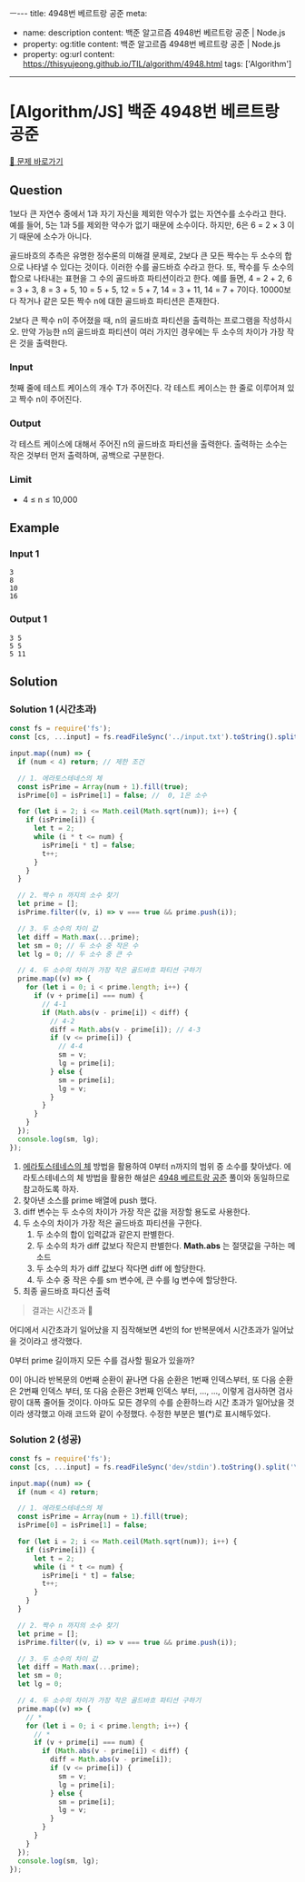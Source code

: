 ㅡ---
title: 4948번 베르트랑 공준
meta:

- name: description
  content: 백준 알고르즘 4948번 베르트랑 공준 | Node.js
- property: og:title
  content: 백준 알고르즘 4948번 베르트랑 공준 | Node.js
- property: og:url
  content: https://thisyujeong.github.io/TIL/algorithm/4948.html
  tags: ['Algorithm']

---

# [Algorithm/JS] 백준 4948번 베르트랑 공준

[🔗 문제 바로가기](https://www.acmicpc.net/problem/4948)

## Question

1보다 큰 자연수 중에서 1과 자기 자신을 제외한 약수가 없는 자연수를 소수라고 한다. 예를 들어, 5는 1과 5를 제외한 약수가 없기 때문에 소수이다. 하지만, 6은 6 = 2 × 3 이기 때문에 소수가 아니다.

골드바흐의 추측은 유명한 정수론의 미해결 문제로, 2보다 큰 모든 짝수는 두 소수의 합으로 나타낼 수 있다는 것이다. 이러한 수를 골드바흐 수라고 한다. 또, 짝수를 두 소수의 합으로 나타내는 표현을 그 수의 골드바흐 파티션이라고 한다. 예를 들면, 4 = 2 + 2, 6 = 3 + 3, 8 = 3 + 5, 10 = 5 + 5, 12 = 5 + 7, 14 = 3 + 11, 14 = 7 + 7이다. 10000보다 작거나 같은 모든 짝수 n에 대한 골드바흐 파티션은 존재한다.

2보다 큰 짝수 n이 주어졌을 때, n의 골드바흐 파티션을 출력하는 프로그램을 작성하시오. 만약 가능한 n의 골드바흐 파티션이 여러 가지인 경우에는 두 소수의 차이가 가장 작은 것을 출력한다.

### Input

첫째 줄에 테스트 케이스의 개수 T가 주어진다. 각 테스트 케이스는 한 줄로 이루어져 있고 짝수 n이 주어진다.

### Output

각 테스트 케이스에 대해서 주어진 n의 골드바흐 파티션을 출력한다. 출력하는 소수는 작은 것부터 먼저 출력하며, 공백으로 구분한다.

### Limit

- 4 ≤ n ≤ 10,000

## Example

### Input 1

```
3
8
10
16
```

### Output 1

```
3 5
5 5
5 11
```

## Solution

### Solution 1 (시간초과)

```js
const fs = require('fs');
const [cs, ...input] = fs.readFileSync('../input.txt').toString().split('\n').map(Number);

input.map((num) => {
  if (num < 4) return; // 제한 조건

  // 1. 에라토스테네스의 체
  const isPrime = Array(num + 1).fill(true);
  isPrime[0] = isPrime[1] = false; //  0, 1은 소수

  for (let i = 2; i <= Math.ceil(Math.sqrt(num)); i++) {
    if (isPrime[i]) {
      let t = 2;
      while (i * t <= num) {
        isPrime[i * t] = false;
        t++;
      }
    }
  }

  // 2. 짝수 n 까지의 소수 찾기
  let prime = [];
  isPrime.filter((v, i) => v === true && prime.push(i));

  // 3. 두 소수의 차이 값
  let diff = Math.max(...prime);
  let sm = 0; // 두 소수 중 작은 수
  let lg = 0; // 두 소수 중 큰 수

  // 4. 두 소수의 차이가 가장 작은 골드바흐 파티션 구하기
  prime.map((v) => {
    for (let i = 0; i < prime.length; i++) {
      if (v + prime[i] === num) {
        // 4-1
        if (Math.abs(v - prime[i]) < diff) {
          // 4-2
          diff = Math.abs(v - prime[i]); // 4-3
          if (v <= prime[i]) {
            // 4-4
            sm = v;
            lg = prime[i];
          } else {
            sm = prime[i];
            lg = v;
          }
        }
      }
    }
  });
  console.log(sm, lg);
});
```

1. [에라토스테네스의 체](https://namu.wiki/w/%EC%97%90%EB%9D%BC%ED%86%A0%EC%8A%A4%ED%85%8C%EB%84%A4%EC%8A%A4%EC%9D%98%20%EC%B2%B4) 방법을 활용하여 0부터 n까지의 범위 중 소수를 찾아냈다. 에라토스테네스의 체 방법을 활용한 해설은 [4948 베르트랑 공준](https://thisyujeong.github.io/TIL/algorithm/4948.html) 풀이와 동일하므로 참고하도록 하자.
2. 찾아낸 소스를 prime 배열에 push 했다.
3. diff 변수는 두 소수의 차이가 가장 작은 값을 저장할 용도로 사용한다.
4. 두 소수의 차이가 가장 적은 골드바흐 파티션을 구한다.
   1. 두 소수의 합이 입력값과 같은지 판별한다.
   2. 두 소수의 차가 diff 값보다 작은지 판별한다. **Math.abs** 는 절댓값을 구하는 메소드
   3. 두 소수의 차가 diff 값보다 작다면 diff 에 할당한다.
   4. 두 소수 중 작은 수를 sm 변수에, 큰 수를 lg 변수에 할당한다.
5. 최종 골드바흐 파디션 출력

> 결과는 시간초과 🥲

어디에서 시간초과기 일어났을 지 짐작해보면 4번의 for 반복문에서 시간초과가 일어났을 것이라고 생각했다.

0부터 prime 길이까지 모든 수를 검사할 필요가 있을까?

0이 아니라 반복문의 0번째 순환이 끝나면 다음 순환은 1번째 인덱스부터, 또 다음 순환은 2번째 인덱스 부터, 또 다음 순환은 3번째 인덱스 부터, ..., ..., 이렇게 검사하면 검사량이 대폭 줄어들 것이다. 아마도 모든 경우의 수를 순환하느라 시간 초과가 일어났을 것이라 생각했고 아래 코드와 같이 수정했다. 수정한 부분은 별(\*)로 표시해두었다.

### Solution 2 (성공)

```js
const fs = require('fs');
const [cs, ...input] = fs.readFileSync('dev/stdin').toString().split('\n').map(Number);

input.map((num) => {
  if (num < 4) return;

  // 1. 에라토스테네스의 체
  const isPrime = Array(num + 1).fill(true);
  isPrime[0] = isPrime[1] = false;

  for (let i = 2; i <= Math.ceil(Math.sqrt(num)); i++) {
    if (isPrime[i]) {
      let t = 2;
      while (i * t <= num) {
        isPrime[i * t] = false;
        t++;
      }
    }
  }

  // 2. 짝수 n 까지의 소수 찾기
  let prime = [];
  isPrime.filter((v, i) => v === true && prime.push(i));

  // 3. 두 소수의 차이 값
  let diff = Math.max(...prime);
  let sm = 0;
  let lg = 0;

  // 4. 두 소수의 차이가 가장 작은 골드바흐 파티션 구하기
  prime.map((v) => {
    // *
    for (let i = 0; i < prime.length; i++) {
      // *
      if (v + prime[i] === num) {
        if (Math.abs(v - prime[i]) < diff) {
          diff = Math.abs(v - prime[i]);
          if (v <= prime[i]) {
            sm = v;
            lg = prime[i];
          } else {
            sm = prime[i];
            lg = v;
          }
        }
      }
    }
  });
  console.log(sm, lg);
});
```
